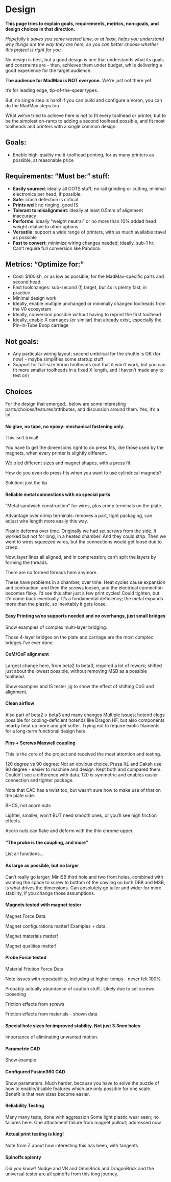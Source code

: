 # Design

**This page tries to explain goals, requirements, metrics, non-goals, and design choices in that direction.**

*Hopefully it saves you some wasted time, or at least, helps you understand why things are the way they are here, so you can better choose whether this project is right for you.*

No design is best, but a good design is one that understands what its goals and constraints are - then, achieves them under budget, while delivering a good experience for the target audience.

**The audience for MadMax is NOT everyone.**  We're just not there yet.

It’s for leading edge, tip-of-the-spear types.

But, no single step is hard! If you can build and configure a Voron, you can do the MadMax steps too.

What we’ve tried to achieve here is *not* to fit every toolhead or printer, but to be the simplest on-ramp to adding a second toolhead possible, and fit most toolheads and printers with a single common design.

## Goals:
* Enable high-quality multi-toolhead printing, for as many printers as possible, at reasonable price

## Requirements: “Must be:” stuff:
* **Easily sourced**: ideally all COTS stuff; no rail grinding or cutting, minimal electronics per head, if possible.
* **Safe**: crash detection is critical
* **Prints well**: no ringing, good IS
* **Tolerant to misalignment**: ideally at least 0.5mm of alignment inaccuracy
* **Performs**: ideally “weight neutral” or no more than 10% added head weight relative to other options.
* **Versatile**: support a wide range of printers, with as much available travel as possible
* **Fast to convert**: minimize wiring changes needed; ideally, sub-1 hr.  Can’t require full conversion like Pandora.

## Metrics: “Optimize for:”
* Cost: $100ish, or as low as possible, for the MadMax-specific parts and second head.
* Fast toolchanges: sub-second (!) target, but 4s is plenty fast, in practice.
* Minimal design work
* Ideally, enable multiple unchanged or minimally changed toolheads from the V0 ecosystem
* Ideally, conversion possible without having to reprint the first toolhead
* Ideally, enable X carriages (or similar) that already exist, especially the Pin-in-Tube Boop carriage

## Not goals:
* Any particular wiring layout; second umbilical for the shuttle is OK (for now) - maybe simplifies some startup stuff
* Support for full-size Voron toolheads (not that it won’t work, but you can fit more smaller toolheads in a fixed X length, and I haven’t made any to test on)

## Choices

For the design that emerged.. below are some interesting parts/choices/features/attributes, and discussion around them.  Yes, it’s a lot.

#### No glue, no tape, no epoxy: mechanical fastening only.
This isn’t trivial!   

You have to get the dimensions right to do press fits, like those used by the magnets, when every printer is slightly different.

We tried different sizes and magnet shapes, with a press fit.

How do you even do press fits when you want to use cylindrical magnets?

Solution: just the tip.  

#### Reliable metal connections with no special parts
“Metal sandwich construction” for wires, plus crimp terminals on the plate.

Advantage over crimp terminals: removes a part, tight packaging, can adjust wire length more easily this way.

Plastic deforms over time.  Originally we had set screws from the side.  It worked but not for long, in a heated chamber.  And they could strip.  Then we went to wires squeezed wires, but the connections would get loose due to creep.

Now, layer lines all aligned, and in compression; can’t split the layers by forming the threads.

There are no formed threads here anymore.

These have problems in a chamber, over time.  Heat cycles cause expansion and contraction, and then the screws loosen, and the electrical connection becomes flaky.  I’d see this after just a few print cycles!  Could tighten, but it’d come back eventually. It’s a fundamental deficiency; the metal expands more than the plastic, so inevitably it gets loose.

#### Easy Printing w/no supports needed and no overhangs, just small bridges
Show examples of complex multi-layer bridging.

Those 4-layer bridges on the plate and carriage are the most complex bridges I’ve ever done.

#### CoM/CoF alignment
Largest change here, from beta2 to beta3, required a lot of rework; shifted just about the lowest possible, without removing MSB as a possible toolhead.

Show examples and IS tester jig to show the effect of shifting CoG and alignment.

#### Clean airflow
Also part of beta2→ beta3 and many changes
Multiple issues; hotend clogs possible for cooling-deficient hotends like Dragon HF, but also components nearby heat up more and get softer.  Trying not to require exotic filaments for a long-term functional design here.

#### Pins + Screws Maxwell coupling
This is the core of the project and received the most attention and testing.

120 degree vs 90 degree: Not an obvious choice.  Prusa XL and Daksh use 90 degree - easier to machine and design.  Kept both and compared them.  Couldn’t see a difference with data.  120 is symmetric and enables easier connection and tighter package.

Note that CAD has a twist too, but wasn’t sure how to make use of that on the plate side.

BHCS, not acorn nuts

Lighter, smaller, won’t BUT need smooth ones, or you’ll see high friction effects.

Acorn nuts can flake and deform with the thin chrome upper.

#### “The probe is the coupling, and more”

List all functions…

#### As large as possible, but no larger

Can’t really go larger; MiniSB third hole and two front holes, combined with wanting the space to screw to bottom of the cowling on both DB8 and MSB, is what drives the dimensions.  Can absolutely go taller and wider for more stability, if you change those assumptions.  

#### Magnets tested with magnet tester
Magnet Force Data

Magnet configurations matter!  Examples + data.

Magnet materials matter!

Magnet qualities matter!

#### Probe Force tested
Material Friction Force Data

Note issues with repeatability, including at higher temps - never felt 100%

Probably actually abundance of caution stuff.. Likely due to set screws loosening

Friction effects from screws

Friction effects from materials - shown data

#### Special hole sizes for improved stability.  Not just 3.3mm holes
Importance of eliminating unwanted motion.

#### Parametric CAD
Show example

#### Configured Fusion360 CAD
Show parameters.  Much harder, because you have to solve the puzzle of how to enable/disable features which are only possible for one scale.  Benefit is that new sizes become easier.  

#### Reliability Testing
Many many tests, done with aggression
Some light plastic wear seen; no failures here.
One attachment failure from magnet pullout; addressed now

#### Actual print testing is king!
Note from Z about how interesting this has been, with tangents

#### Spinoffs aplenty

Did you know?  Nudge and VB and OmniBrick and DragonBrick and the universal tester are all spinoffs from this long journey.
